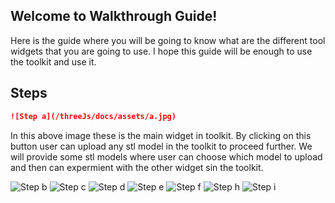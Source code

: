 ## Welcome to Walkthrough Guide!

Here is the guide where you will be going to know what are the different tool widgets that you are going to use. I hope this guide will be enough to use the toolkit and use it.  

## Steps

```markdown
![Step a](/threeJs/docs/assets/a.jpg)
```


In this above image these is the main widget in toolkit. By clicking on this button user can upload any stl model in the toolkit to proceed further. We will provide some stl models where user can choose which model to upload and then can expermient with the other widget sin the toolkit.

![Step b](/threeJs/docs/assets/b.jpg)
![Step c](/threeJs/docs/assets/c.jpg)
![Step d](/threeJs/docs/assets/d.jpg)
![Step e](/threeJs/docs/assets/e.jpg)
![Step f](/threeJs/docs/assets/f.jpg)
![Step h](/threeJs/docs/assets/h.jpg)
![Step i](/threeJs/docs/assets/i.jpg)


<!--Here is the code ofsome basic examples that I created for learning Javascript. JavaScript, are called “dynamically typed”, meaning that there exist data types, but variables are not bound to any of them.]

### Day 1

[Things that I learned today:1. **Relative path:** A relative path needs to be combined with another path in order to access a file. For example, joe/foo is a relative path. Without more information, a program cannot reliably locate the joe/foo directory in the file system. 2. **Absolute path:** An absolute path always contains the root element and the complete directory list required to locate the file. For example, `/home/sally/statusReport` is an absolute path. All of the information needed to locate the file is contained in the path string. For more details see [What is a path?](https://docs.oracle.com/javase/tutorial/essential/io/path.html). ]

```markdown
<html>

<head>

<body>
    <script src="./alert.js">

    </script>
</body>
</head>

</html>
# Header 1
## Header 2
### Header 3

- Bulleted
- List

1. Numbered
2. List

**Bold** and _Italic_ and `Code` text

[Link](url) and ![Image](src)
```
For more details see [Hello World Example](https://javascript.info/hello-world).

-->

